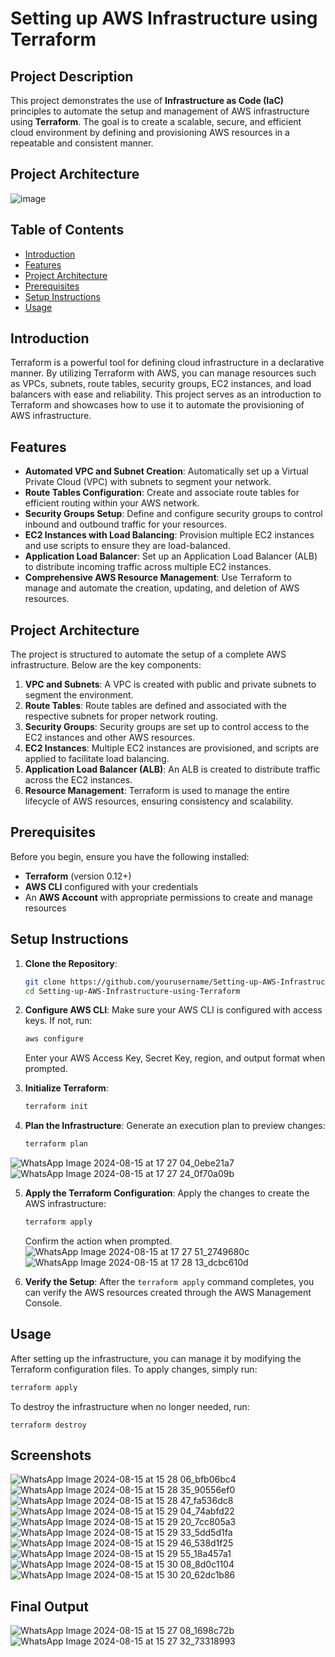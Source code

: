 # Setting up AWS Infrastructure using Terraform

## Project Description
This project demonstrates the use of **Infrastructure as Code (IaC)** principles to automate the setup and management of AWS infrastructure using **Terraform**. The goal is to create a scalable, secure, and efficient cloud environment by defining and provisioning AWS resources in a repeatable and consistent manner.

## Project Architecture
![image](https://github.com/user-attachments/assets/38b710b6-5495-4e3b-8049-fff6ce651577)


## Table of Contents
- [Introduction](#introduction)
- [Features](#features)
- [Project Architecture](#project-architecture)
- [Prerequisites](#prerequisites)
- [Setup Instructions](#setup-instructions)
- [Usage](#usage)


## Introduction
Terraform is a powerful tool for defining cloud infrastructure in a declarative manner. By utilizing Terraform with AWS, you can manage resources such as VPCs, subnets, route tables, security groups, EC2 instances, and load balancers with ease and reliability. This project serves as an introduction to Terraform and showcases how to use it to automate the provisioning of AWS infrastructure.

## Features
- **Automated VPC and Subnet Creation**: Automatically set up a Virtual Private Cloud (VPC) with subnets to segment your network.
- **Route Tables Configuration**: Create and associate route tables for efficient routing within your AWS network.
- **Security Groups Setup**: Define and configure security groups to control inbound and outbound traffic for your resources.
- **EC2 Instances with Load Balancing**: Provision multiple EC2 instances and use scripts to ensure they are load-balanced.
- **Application Load Balancer**: Set up an Application Load Balancer (ALB) to distribute incoming traffic across multiple EC2 instances.
- **Comprehensive AWS Resource Management**: Use Terraform to manage and automate the creation, updating, and deletion of AWS resources.

## Project Architecture
The project is structured to automate the setup of a complete AWS infrastructure. Below are the key components:

1. **VPC and Subnets**: A VPC is created with public and private subnets to segment the environment.
2. **Route Tables**: Route tables are defined and associated with the respective subnets for proper network routing.
3. **Security Groups**: Security groups are set up to control access to the EC2 instances and other AWS resources.
4. **EC2 Instances**: Multiple EC2 instances are provisioned, and scripts are applied to facilitate load balancing.
5. **Application Load Balancer (ALB)**: An ALB is created to distribute traffic across the EC2 instances.
6. **Resource Management**: Terraform is used to manage the entire lifecycle of AWS resources, ensuring consistency and scalability.

## Prerequisites
Before you begin, ensure you have the following installed:

- **Terraform** (version 0.12+)
- **AWS CLI** configured with your credentials
- An **AWS Account** with appropriate permissions to create and manage resources

## Setup Instructions
1. **Clone the Repository**:
    ```bash
    git clone https://github.com/yourusername/Setting-up-AWS-Infrastructure-using-Terraform.git
    cd Setting-up-AWS-Infrastructure-using-Terraform
    ```

2. **Configure AWS CLI**:
    Make sure your AWS CLI is configured with access keys. If not, run:
    ```bash
    aws configure
    ```
    Enter your AWS Access Key, Secret Key, region, and output format when prompted.

3. **Initialize Terraform**:
    ```bash
    terraform init
    ```

4. **Plan the Infrastructure**:
    Generate an execution plan to preview changes:
    ```bash
    terraform plan
    ```
![WhatsApp Image 2024-08-15 at 17 27 04_0ebe21a7](https://github.com/user-attachments/assets/22d29385-675d-428e-833c-2b418ea74c83)
![WhatsApp Image 2024-08-15 at 17 27 24_0f70a09b](https://github.com/user-attachments/assets/b1854d3b-3349-4fed-863a-348bf43c342d)



5. **Apply the Terraform Configuration**:
    Apply the changes to create the AWS infrastructure:
    ```bash
    terraform apply
    ```
    Confirm the action when prompted.
![WhatsApp Image 2024-08-15 at 17 27 51_2749680c](https://github.com/user-attachments/assets/c161f7a2-617c-4dea-9171-9194f0865964)
![WhatsApp Image 2024-08-15 at 17 28 13_dcbc610d](https://github.com/user-attachments/assets/24fbf06a-1a5f-4e0b-a519-4fcc91ac7b25)




6. **Verify the Setup**:
    After the `terraform apply` command completes, you can verify the AWS resources created through the AWS Management Console.

## Usage
After setting up the infrastructure, you can manage it by modifying the Terraform configuration files. To apply changes, simply run:
```bash
terraform apply
```

To destroy the infrastructure when no longer needed, run:
```
terraform destroy
```

## Screenshots

![WhatsApp Image 2024-08-15 at 15 28 06_bfb06bc4](https://github.com/user-attachments/assets/e03ae153-623a-454e-9d4c-d2f7760c50d7)
![WhatsApp Image 2024-08-15 at 15 28 35_90556ef0](https://github.com/user-attachments/assets/e4fbff9e-7eb5-46a9-89cc-fdeb33a25362)
![WhatsApp Image 2024-08-15 at 15 28 47_fa536dc8](https://github.com/user-attachments/assets/6ff3b3cc-be7d-4c14-92c3-79b693f169f5)
![WhatsApp Image 2024-08-15 at 15 29 04_74abfd22](https://github.com/user-attachments/assets/ff920de7-eaf7-401f-990f-65bbf013011d)
![WhatsApp Image 2024-08-15 at 15 29 20_7cc805a3](https://github.com/user-attachments/assets/59ab6850-7884-4e21-890c-42a0b0a179c5)
![WhatsApp Image 2024-08-15 at 15 29 33_5dd5d1fa](https://github.com/user-attachments/assets/067de682-0f8c-482b-872b-052875693ed2)
![WhatsApp Image 2024-08-15 at 15 29 46_538d1f25](https://github.com/user-attachments/assets/408e7e67-4573-4dea-abff-d978591039c3)
![WhatsApp Image 2024-08-15 at 15 29 55_18a457a1](https://github.com/user-attachments/assets/cd7e8fc0-23fa-494e-a7e6-afbfb3b83aa9)
![WhatsApp Image 2024-08-15 at 15 30 08_8d0c1104](https://github.com/user-attachments/assets/dd0d81d0-37a3-427b-b200-2324b69d0fb9)
![WhatsApp Image 2024-08-15 at 15 30 20_62dc1b86](https://github.com/user-attachments/assets/6eccc345-52c1-479d-a23c-a3ed45df35bf)

## Final Output 
![WhatsApp Image 2024-08-15 at 15 27 08_1698c72b](https://github.com/user-attachments/assets/4efff46a-1def-43de-a88a-664776b93b24)
![WhatsApp Image 2024-08-15 at 15 27 32_73318993](https://github.com/user-attachments/assets/8eb50321-587a-492a-9974-ff6da0a90828)













